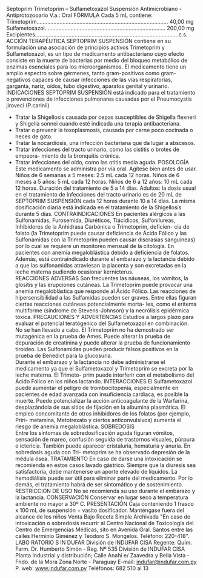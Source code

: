 Septoprim
Trimetoprim  –  Sulfametoxazol
Suspensión 
Antimicrobiano  -  Antiprotozooario
V.a.:  Oral
FÓRMULA
Cada  5  mL  contiene:
Trimetoprim……………………………………………………………......….……. 40,00 mg
Sulfametoxazol………………………………………………………………....... 200,00 mg
Excipientes……………………………………….…………………………..….…………c.s.
ACCIÓN  TERAPÉUTICA
SEPTOPRIM  SUSPENSIÓN  contiene  en  su  formulación  una  asociación  de 
principios  activos  Trimetoprim  y  Sulfametoxazol,  es  un  tipo  de  medicamento 
antibacteriano  cuyo  efecto  consiste  en  la  muerte  de  bacterias  por  medio  del 
bloqueo  metabólico  de  enzimas  esenciales  para  los  microorganismos.
El  medicamento  tiene  un  amplio  espectro  sobre  gérmenes,  tanto  gram-positivos 
como  gram-negativos  capaces  de  causar  infecciones  de  las  vías  respiratorias, 
garganta,  nariz,  oídos,  tubo  digestivo,  aparatos  genital  y  urinario.
INDICACIONES 
SEPTOPRIM  SUSPENSIÓN  está  indicado  para  el  tratamiento  o  prevenciones 
de  infecciones  pulmonares  causadas  por  el  Pneumocystis  jiroveci  (P.carinii)
-  Tratar  la  Shigellosis  causada  por  cepas  susceptibles  de  Shigella  flexneri  y 
Shigella  sonnei  cuando  esté  indicada  una  terapia  antibacteriana.   
-  Tratar  o  prevenir  la  toxoplasmosis,  causada  por  carne  poco  cocinada  o 
heces  de  gato.
-  Tratar  la  nocardiosis,  una  infección  bacteriana  que  da  lugar  a  abscesos.
-  Tratar  infecciones  del  tracto  urinario,  como  las  cistitis  o  brotes  de  empeora-
miento  de  la  bronquitis  crónica.
-  Tratar  infecciones  del  oído,  como  las  otitis  media  aguda.
POSOLOGÍA
Este  medicamento  se  administra  por  vía  oral.  Agítese  bien  antes  de  usar. 
Niños  de  6  semanas  a  5  meses:  2.5  mL  cada  12  horas.
Niños  de  6  meses  a  5  años:  5  mL  cada  12  horas.
Niños  de  6  a  12  años:  10  mL  cada  12  horas.
Duración  del  tratamiento  de    5  a  14  días.
Adultos:  la  dosis  usual  en  el  tratamiento  de  infecciones  del  tracto  urinario  es 
de  20  mL  de  SEPTOPRIM  SUSPENSIÓN  cada  12  horas  durante  10  a  14  días.
La  misma  dosificación  diaria  está  indicada  en  el  tratamiento  de  la  Shigellosis 
durante  5  días.
CONTRAINDICACIONES
En  pacientes  alérgicos  a  las  Sulfonamidas,  Furosemida,  Diuréticos,  Tiácidicos, 
Sulfonilureas,  Inhibidores  de  la  Anhidrasa  Carbónica  o  Trimetoprim,  deficien-
cia  de  folato  (la  Trimetoprim  puede  causar  deficiencia  de  Ácido  Fólico  y  las 
Sulfonamidas  con  la  Trimetoprim  pueden  causar  discrasias  sanguíneas)  por  lo 
cual se requiere un monitoreo mensual de la citología. En pacientes con anemia 
megaloblástica  debido  a  deficiencia  de  folatos.  Además,  está  contraindicado 
durante  el  embarazo  y  la  lactancia  debido  a  que  las  sulfonamidas  atraviesan  la 
placenta  y  son  excretadas  en  la  leche  materna  pudiendo  ocasionar  kernicterus.   
REACCIONES  ADVERSAS
Son  frecuentes  las  náuseas,  los  vómitos,  la  glositis  y  las  erupciones  cutáneas. 
La  Trimetoprim  puede  provocar  una  anemia  megaloblástica  que  responde  al 
Ácido  Fólico.  Las  reacciones  de  hipersensibilidad  a  las  Sulfamidas  pueden  ser 
graves.  Entre  ellas  figuran  ciertas  reacciones  cutáneas  potencialmente  morta-
les,  como  el  eritema  multiforme  (síndrome  de  Stevens-Johnson)  y  la  necrólisis 
epidérmica  tóxica.
PRECAUCIONES  Y  ADVERTENCIAS
Estudios a largos plazo para evaluar el potencial teratógenico del Sulfametoxazol 
en  combinación.  No  se  han  llevado  a  cabo.  El  Trimetoprim  no  ha  demostrado 
ser  mutagénica  en  la  prueba  de  Ames.
Puede  alterar  la  prueba  de  depuración  de  creatinina  y  puede  alterar  la  prueba 
de  funcionamiento  tiroideo.
Las  Sulfonamidas  pueden  producir  falsos  positivos  en  la  prueba  de  Benedict 
para  la  glucosuria.   
Durante el embarazo y la lactancia no debe administrarse el medicamento ya que 
el  Sulfametoxazol  y  Trimetoprim  se  excreta  por  la  leche  materna.  El  Trimeto-
prim puede interferir con el metabolismo del Ácido Fólico en los niños lactando.
INTERACCIONES
El Sulfametoxazol puede aumentar el peligro de trombocitopenia, especialmente 
en pacientes de edad avanzada con insuficiencia cardiaca, es posible la muerte. 
Puede  potencializar  la  acción  anticoagulante  de  la  Warfarina,  desplazándola  de 
sus  sitios  de  fijación  en  la  albumina  plasmática. 
El  empleo  concomitante  de  otros  inhibidores  de  los  folatos  (por  ejemplo,  Priri-
metamina,  Metotrexato  y  ciertos  anticonvulsivos)  aumenta  el  riesgo  de  anemia 
megaloblástica.
SOBREDOSIS   
Entre  los  síntomas  de  sobredosificación  aguda  figuran  vómitos,  sensación  de 
mareo,  confusión  seguida  de  trastornos    visuales,  púrpura  e  ictericia.  También 
puede  aparecer  cristaluria,  hematuria  y  anuria.  En  sobredosis  aguda  con  Tri-
metoprim  se  ha  observado  depresión  de  la  médula  ósea.
TRATAMIENTO
En caso de darse una intoxicación se recomienda en estos casos lavado gástrico. 
Siempre  que  la  diuresis  sea  satisfactoria,  debe  mantenerse  un  aporte  elevado 
de  líquidos.  La  hemodiálisis  puede  ser  útil  para  eliminar  parte  del  medicamento. 
Por  lo  demás,  el  tratamiento  habrá  de  ser  sintomático  y  de  sostenimiento.
RESTRICCIÓN  DE  USO
No  se  recomienda  su  uso  durante  el  embarazo  y  la  lactancia.
CONSERVACIÓN
Conservar  en  lugar  seco  a  temperatura  ambiente  no  mayor  a  30º  C.
PRESENTACIÓN
Caja  conteniendo  1  frasco  x  100  mL  de  suspensión  +  vasito  dosificador.
Manténgase  fuera  del  alcance  de  los  niños
Venta  Bajo  Receta  Simple  Archivada 
"En caso de intoxicación o sobredosis recurrir al Centro Nacional de 
Toxicología del Centro de Emergencias Médicas, sito en Avenida Gral. 
Santos  entre  las  calles  Herminio  Giménez  y  Teodoro  S.  Mongelos.
Teléfono:  220-418".
LABO RATORIO S 
IN DUFAR
División de  INDUFAR CISA
Regente: Quím. Farm.
Dr. Humberto Simón - Reg. Nº 535
División de INDUFAR CISA
Planta Industrial y distribución;
Calle Anahí e/ Zaavedra y 
Bella Vista - Fndo. de la Mora
Zona Norte - Paraguay
E-mail: indufar@indufar.com.py
P. web: www.indufar.com.py
Teléfonos: 682 510 al 13